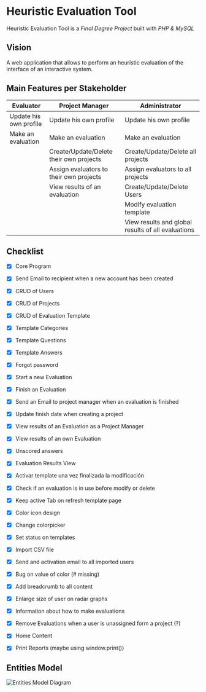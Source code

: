 # Heuristic Evaluation Tool
Heuristic Evaluation Tool is a *Final Degree Project* built with *PHP & MySQL*

## Vision
A web application that allows to perform an heuristic evaluation of the interface of an interactive system.

## Main Features per Stakeholder

| Evaluator                     | Project Manager                                    | Administrator
| ----------------------------- | -------------------------------------------------- | ----------------------------------------------------- |
| Update his own profile        | Update his own profile                             | Update his own profile                                |
| Make an evaluation            | Make an evaluation                                 | Make an evaluation                                    |
|                               | Create/Update/Delete their own projects            | Create/Update/Delete all projects                     |
|                               | Assign evaluators to their own projects            | Assign evaluators to all projects                     |
|                               | View results of an evaluation                      | Create/Update/Delete Users                            |
|                               |                                                    | Modify evaluation template                            |
|                               |                                                    | View results and global results of all evaluations    |
## Checklist
- [x] Core Program
- [x] Send Email to recipient when a new account has been created
- [x] CRUD of Users
- [x] CRUD of Projects
- [x] CRUD of Evaluation Template
- [x] Template Categories
- [x] Template Questions
- [x] Template Answers
- [x] Forgot password
- [x] Start a new Evaluation
- [x] Finish an Evaluation
- [x] Send an Email to project manager when an evaluation is finished
- [x] Update finish date when creating a project
- [x] View results of an Evaluation as a Project Manager
- [x] View results of an own Evaluation
- [x] Unscored answers
- [x] Evaluation Results View
- [x] Activar template una vez finalizada la modificación
- [x] Check if an evaluation is in use before modify or delete
- [x] Keep active Tab on refresh template page
- [x] Color icon design
- [x] Change colorpicker
- [x] Set status on templates
- [x] Import CSV file
- [x] Send and activation email to all imported users
- [x] Bug on value of color (# missing)
- [x] Add breadcrumb to all content
- [x] Enlarge size of user on radar graphs
- [x] Information about how to make evaluations
- [x] Remove Evaluations when a user is unassigned form a project (?)
- [x] Home Content
- [x] Print Reports (maybe using window.print())


## Entities Model
![Entities Model Diagram](http://www.plantuml.com/plantuml/png/hLNVRzis47xNNt5p7s81IUojwpOOXb7NTRS0QRC5xbwMmg2biyM58ZMIYciC-zztf4I9Hhnv1PO7wtW_lk_uySYyDfPfMvSYkO1QPgeiKLgm1OBW4c63Gks1R-6WwWkDK1ikTq1fLMrHmvxR0XXej5mooBcf13iGaddaicAQbP1N75wEnybNEMuTu8fj10ubA_4oHvEba0bc33W7C0C3vnp0T0h3rUMBT-_cz9V2R4QOUyTE7IcHmrPfg3GlcJx08ph6dKQKr9XGsaThoV-eaG9CvhJ8KPjCQVGngUnQraA4fWBKcg26drEORcQVfwFDBCHRC1_o31FFvfByiayCo3wrTWcrQrsHdXeisnbWJumBfy64_5C-cuuuPH0bonudYxlRk_jPGBs4FPLXkobEjQtfnQ9lOKlHkZALkyqElMIBHKgsGPnGYgqcen4TYtI7V4qdD_AAexbsvI_UAur9mNE44csXSjCiZ2LcPGyLceImK5fkkRERywiDwaiOVAJFWnow3t3ffyOSgBHC1odycSIothnDuUR3QldZyZxfLD9Au0btApUM95MQmg_p-yLFy_lVldtrgS-fc35xfVC-_FARABpbsbYdqp-K2tOgl4CtA5r3VjU7BkFxyQSaKxMqklSHvrz1b3P6kYmQYwIvvSQ2saBZuMZ-epBSg3GcSRrswn_64MkbrU-OMMBzkR4YrjPpXfHbbZyXlBbPHVpvsfrndvHfP9OhkSwPHNWxNorND--N2KqzDyMniqSvLlZLE3e0Tyyrhnnad_7rU4mvWil7eo9gnc9P2IBfczPPGLtdhkrU37nYelPzaXxBRX59qZlFg4AahRInouaIrZrjw8v8LwqPKGRN6K8dLhpjv_3hZ7vsgXcnrenuMjVP8Ola_19okfAcLVQNrep8W-iyTzZ4bt0pQVR-nPbx8-9j7F_7ZjrWq13VVNnpkqpSgrhhBlwTR-e2D8fcTWfUcSGFmzKLX4TXub_4vgasXkyavW_IAb0IGyuW2KD5TRu-50tz_rBt8iBEtJLosO996ASFCgDlvfqUIsaebKPeeSmWT18y0VH1Hgs0LV2XgxaU9FrbEIgDByup02KxsXWWxEP4TUvADWTNwLEE5EXEPT8zNoSfGzuW2LPStO_KfB-0K31pf5RMNO-04bS6k7ZIOTBVisTm8ScSx2cCxBzsrAGGm6kKULsAlm40)
